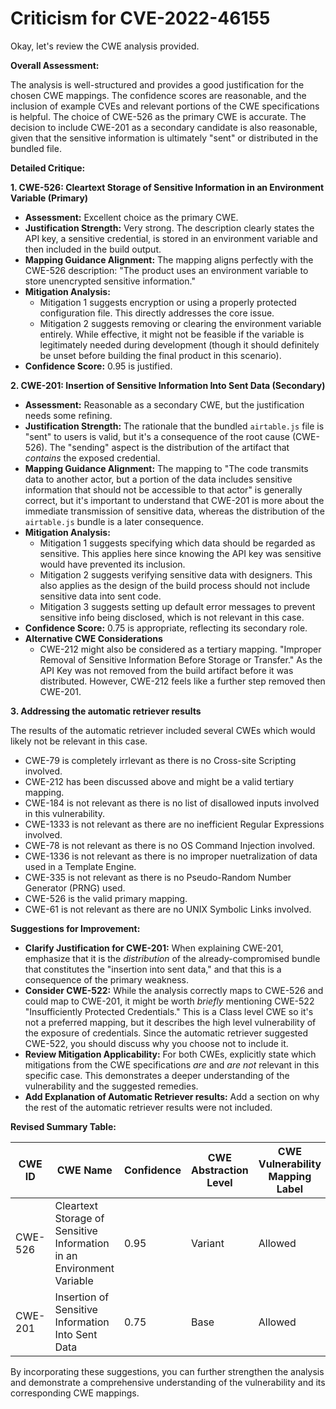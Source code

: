 # Criticism for CVE-2022-46155

Okay, let's review the CWE analysis provided.

**Overall Assessment:**

The analysis is well-structured and provides a good justification for the chosen CWE mappings. The confidence scores are reasonable, and the inclusion of example CVEs and relevant portions of the CWE specifications is helpful. The choice of CWE-526 as the primary CWE is accurate. The decision to include CWE-201 as a secondary candidate is also reasonable, given that the sensitive information is ultimately "sent" or distributed in the bundled file.

**Detailed Critique:**

**1. CWE-526: Cleartext Storage of Sensitive Information in an Environment Variable (Primary)**

*   **Assessment:** Excellent choice as the primary CWE.
*   **Justification Strength:** Very strong. The description clearly states the API key, a sensitive credential, is stored in an environment variable and then included in the build output.
*   **Mapping Guidance Alignment:**  The mapping aligns perfectly with the CWE-526 description: "The product uses an environment variable to store unencrypted sensitive information."
*   **Mitigation Analysis:**
    *   Mitigation 1 suggests encryption or using a properly protected configuration file. This directly addresses the core issue.
    *   Mitigation 2 suggests removing or clearing the environment variable entirely. While effective, it might not be feasible if the variable is legitimately needed during development (though it should definitely be unset before building the final product in this scenario).
*   **Confidence Score:** 0.95 is justified.

**2. CWE-201: Insertion of Sensitive Information Into Sent Data (Secondary)**

*   **Assessment:** Reasonable as a secondary CWE, but the justification needs some refining.
*   **Justification Strength:**  The rationale that the bundled `airtable.js` file is "sent" to users is valid, but it's a consequence of the root cause (CWE-526). The "sending" aspect is the distribution of the artifact that *contains* the exposed credential.
*   **Mapping Guidance Alignment:** The mapping to "The code transmits data to another actor, but a portion of the data includes sensitive information that should not be accessible to that actor" is generally correct, but it's important to understand that CWE-201 is more about the immediate transmission of sensitive data, whereas the distribution of the `airtable.js` bundle is a later consequence.
*   **Mitigation Analysis:**
    *   Mitigation 1 suggests specifying which data should be regarded as sensitive. This applies here since knowing the API key was sensitive would have prevented its inclusion.
    *   Mitigation 2 suggests verifying sensitive data with designers. This also applies as the design of the build process should not include sensitive data into sent code.
    *   Mitigation 3 suggests setting up default error messages to prevent sensitive info being disclosed, which is not relevant in this case.
*   **Confidence Score:** 0.75 is appropriate, reflecting its secondary role.
*   **Alternative CWE Considerations**
    * CWE-212 might also be considered as a tertiary mapping. "Improper Removal of Sensitive Information Before Storage or Transfer." As the API Key was not removed from the build artifact before it was distributed. However, CWE-212 feels like a further step removed then CWE-201.

**3. Addressing the automatic retriever results**

The results of the automatic retriever included several CWEs which would likely not be relevant in this case.

* CWE-79 is completely irrlevant as there is no Cross-site Scripting involved.
* CWE-212 has been discussed above and might be a valid tertiary mapping.
* CWE-184 is not relevant as there is no list of disallowed inputs involved in this vulnerability.
* CWE-1333 is not relevant as there are no inefficient Regular Expressions involved.
* CWE-78 is not relevant as there is no OS Command Injection involved.
* CWE-1336 is not relevant as there is no improper nuetralization of data used in a Template Engine.
* CWE-335 is not relevant as there is no Pseudo-Random Number Generator (PRNG) used.
* CWE-526 is the valid primary mapping.
* CWE-61 is not relevant as there are no UNIX Symbolic Links involved.

**Suggestions for Improvement:**

*   **Clarify Justification for CWE-201:** When explaining CWE-201, emphasize that it is the *distribution* of the already-compromised bundle that constitutes the "insertion into sent data," and that this is a consequence of the primary weakness.
*   **Consider CWE-522:** While the analysis correctly maps to CWE-526 and could map to CWE-201, it might be worth *briefly* mentioning CWE-522 "Insufficiently Protected Credentials." This is a Class level CWE so it's not a preferred mapping, but it describes the high level vulnerability of the exposure of credentials. Since the automatic retriever suggested CWE-522, you should discuss why you choose not to include it.
*   **Review Mitigation Applicability:**  For both CWEs, explicitly state which mitigations from the CWE specifications *are* and *are not* relevant in this specific case. This demonstrates a deeper understanding of the vulnerability and the suggested remedies.
*   **Add Explanation of Automatic Retriever results:** Add a section on why the rest of the automatic retriever results were not included.

**Revised Summary Table:**

| CWE ID | CWE Name | Confidence | CWE Abstraction Level | CWE Vulnerability Mapping Label | CWE-Vulnerability Mapping Notes |
|---|---|---|---|---|---|
| CWE-526 | Cleartext Storage of Sensitive Information in an Environment Variable | 0.95 | Variant | Allowed | Primary CWE |
| CWE-201 | Insertion of Sensitive Information Into Sent Data | 0.75 | Base | Allowed | Secondary Candidate |

By incorporating these suggestions, you can further strengthen the analysis and demonstrate a comprehensive understanding of the vulnerability and its corresponding CWE mappings.